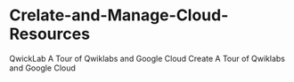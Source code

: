 # Crelate-and-Manage-Cloud-Resources
QwickLab
A Tour of Qwiklabs and Google Cloud
Create A Tour of Qwiklabs and Google Cloud
